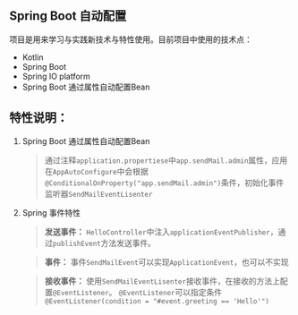 ## Spring Boot 自动配置
项目是用来学习与实践新技术与特性使用。目前项目中使用的技术点：

- Kotlin
- Spring Boot
- Spring IO platform
- Spring Boot 通过属性自动配置Bean

## 特性说明：
1. Spring Boot 通过属性自动配置Bean
    > 通过注释```application.propertiese```中```app.sendMail.admin```属性，应用在```AppAutoConfigure```中会根据
    ```@ConditionalOnProperty("app.sendMail.admin")```条件，初始化事件监听器```SendMailEventLisenter```
2. Spring 事件特性
    >  **发送事件：** ```HelloController```中注入```applicationEventPublisher```，通过```publishEvent```方法发送事件。
    
    > **事件：** 事件```SendMailEvent```可以实现```ApplicationEvent```，也可以不实现
    
    > **接收事件：** 使用```SendMailEventLisenter```接收事件，在接收的方法上配置```@EventListener```。
    ```@EventListener```可以指定条件```@EventListener(condition = "#event.greeting == 'Hello'")```
    


